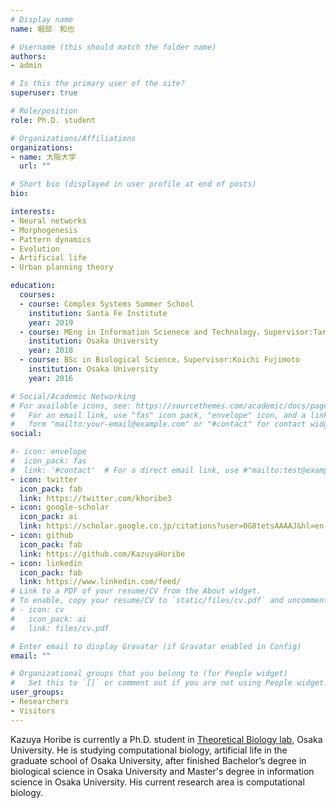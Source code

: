 ```yaml
---
# Display name
name: 堀部　和也

# Username (this should match the folder name)
authors:
- admin

# Is this the primary user of the site?
superuser: true

# Role/position
role: Ph.D. student

# Organizations/Affiliations
organizations:
- name: 大阪大学
  url: ""

# Short bio (displayed in user profile at end of posts)
bio: 

interests:
- Neural networks
- Morphogenesis
- Pattern dynamics
- Evolution
- Artificial life
- Urban planning theory

education:
  courses:
  - course: Complex Systems Summer School
    institution: Santa Fe Institute
    year: 2019
  - course: MEng in Information Scienece and Technology，Supervisor:Taro Maeda
    institution: Osaka University
    year: 2018
  - course: BSc in Biological Science，Supervisor:Koichi Fujimoto
    institution: Osaka University
    year: 2016

# Social/Academic Networking
# For available icons, see: https://sourcethemes.com/academic/docs/page-builder/#icons
#   For an email link, use "fas" icon pack, "envelope" icon, and a link in the
#   form "mailto:your-email@example.com" or "#contact" for contact widget.
social:

#- icon: envelope
#  icon_pack: fas
#  link: '#contact'  # For a direct email link, use #"mailto:test@example.org".
- icon: twitter
  icon_pack: fab
  link: https://twitter.com/khoribe3
- icon: google-scholar
  icon_pack: ai
  link: https://scholar.google.co.jp/citations?user=0G8tetsAAAAJ&hl=en
- icon: github
  icon_pack: fab
  link: https://github.com/KazuyaHoribe
- icon: linkedin
  icon_pack: fab
  link: https://www.linkedin.com/feed/
# Link to a PDF of your resume/CV from the About widget.
# To enable, copy your resume/CV to `static/files/cv.pdf` and uncomment the lines below.
# - icon: cv
#   icon_pack: ai
#   link: files/cv.pdf

# Enter email to display Gravatar (if Gravatar enabled in Config)
email: ""

# Organizational groups that you belong to (for People widget)
#   Set this to `[]` or comment out if you are not using People widget.
user_groups:
- Researchers
- Visitors
---
```


Kazuya Horibe is currently a Ph.D. student in [Theoretical Biology lab](http://www.bio.sci.osaka-u.ac.jp/~fujimoto/), Osaka University. He is studying computational biology, artificial life in the graduate school of Osaka University, after finished Bachelor’s degree in biological science in Osaka University and Master's degree in information science in Osaka University. His current research area is computational biology.
